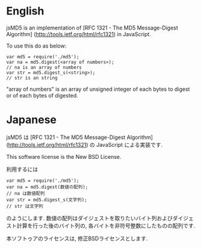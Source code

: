 English
===

jsMD5 is an implementation of [RFC 1321 - The MD5 Message-Digest Algorithm] (http://tools.ietf.org/html/rfc1321) in JavaScript.

To use this do as below:

    var md5 = require('./md5');
    var na = md5.digest(<array of numbers>);
    // na is an array of numbers
    var str = md5.digest_s(<string>);
    // str is an string

"array of numbers" is an array of unsigned integer of each bytes to digest or of each bytes of digested.

Japanese
===

jsMD5 は [RFC 1321 - The MD5 Message-Digest Algorithm] (http://tools.ietf.org/html/rfc1321) の JavaScript による実装です.

This software license is the New BSD License.  

利用するには

    var md5 = require('./md5'); 
    var na = md5.digest(数値の配列); 
    // na は数値配列
    var str = md5.digest_s(文字列);
    // str は文字列

のようにします.
数値の配列はダイジェストを取りたいバイト列およびダイジェスト計算を行った後のバイト列の, 各バイトを非符号整数にしたものの配列です.

本ソフトゥアのライセンスは, 修正BSDライセンスとします.  
